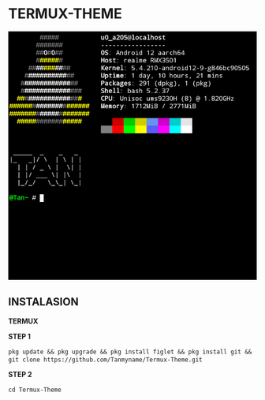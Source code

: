 # TERMUX-THEME
![alt text](https://github.com/Tanmyname/Termux-Theme/blob/main/x1.png?raw=true) 
## INSTALASION
__TERMUX__

**STEP 1**
```
pkg update && pkg upgrade && pkg install figlet && pkg install git && git clone https://github.com/Tanmyname/Termux-Theme.git
```
**STEP 2**
```
cd Termux-Theme
```

